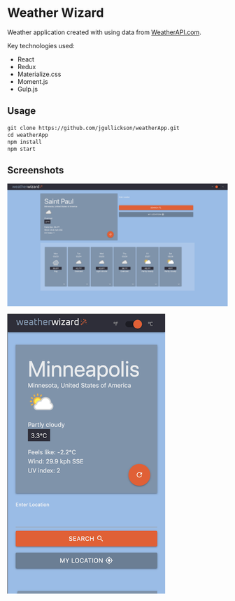 # Weather Wizard

Weather application created with using data from [WeatherAPI.com](https://www.weatherapi.com/).

Key technologies used:
- React
- Redux
- Materialize.css
- Moment.js
- Gulp.js

## Usage
```
git clone https://github.com/jgullickson/weatherApp.git
cd weatherApp
npm install
npm start
```

## Screenshots

![desktop screenshot](./screenshots/desktop.png)

![mobile screenshot](./screenshots/mobile.png)